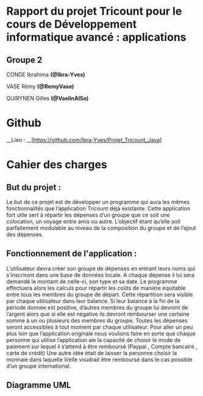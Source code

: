 # Rapport du projet Tricount pour le cours de Développement informatique avancé : applications

## Groupe 2

CONDE Ibrahima **(@Ibra-Yves)**

VASE Rémy	**(@RemyVase)**

QUIRYNEN Gilles **(@VaelinAlSo)**

# Github

__Lien : __[https://github.com/Ibra-Yves/Projet_Tricount_Java]

# Cahier des charges

## But du projet :

Le but de ce projet est de développer un programme qui aura les mêmes fonctionnalités que l’application Tricount déjà existante. Cette application fort utile sert à répartir les dépenses d’un groupe que ce soit une colocation, un voyage entre amis ou autre. L’objectif étant qu’elle soit parfaitement modulable au niveau de la composition du groupe et de l’ajout des dépenses.

## Fonctionnement de l'application :

L’utilisateur devra créer son groupe de dépenses en entrant leurs noms qui s’inscriront dans une base de données locale. A chaque dépense il lui sera demandé le montant de celle-ci, son type et sa date. Le programme effectuera alors les calculs pour répartir les coûts de manière équitable entre tous les membres du groupe de départ. Cette répartition sera visible par chaque utilisateur dans leur balance. Si leur balance à la fin de la période donnée est positive, d’autres membres du groupe lui devront de l’argent alors que si elle est négative ils devront rembourser une certaine somme à un ou plusieurs des membres du groupe. Toutes les dépenses seront accessibles à tout moment par chaque utilisateur. Pour aller un peu plus loin que l’application originale nous voulions faire en sorte que chaque personne qui utilise l’application aie la capacité de choisir le mode de paiement sur lequel il s’attend à être remboursé (Paypal , Compte bancaire , carte de crédit) Une autre idée était de laisser la personne choisir la monnaie dans laquelle il/elle voudrait être remboursé dans le cas possible d’un groupe international.

## Diagramme UML 
